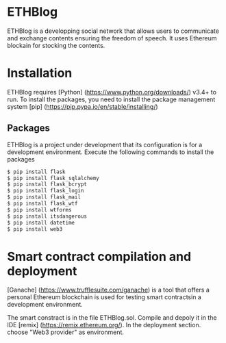 # ETHBlog

ETHBlog is a developping social network that allows users to communicate and exchange contents ensuring the freedom of speech. It uses Ethereum blockain for stocking the contents.

# Installation 

ETHBlog requires [Python] (https://www.python.org/downloads/) v3.4+ to run. To install the packages, you need to install the package management system [pip] (https://pip.pypa.io/en/stable/installing/)

## Packages
ETHBlog is a project under development that its configuration is for a development environment. 
Execute the following commands to install the packages

```sh
$ pip install flask
$ pip install flask_sqlalchemy
$ pip install flask_bcrypt
$ pip install flask_login
$ pip install flask_mail
$ pip install flask_wtf
$ pip install wtforms
$ pip install itsdangerous
$ pip install datetime
$ pip install web3
```

# Smart contract compilation and deployment 
[Ganache] (https://www.trufflesuite.com/ganache) is a tool that offers a personal Ethereum blockchain is used for testing smart contractsin a development environment.

The smart constract is in the file ETHBlog.sol. Compile and depoly it in the IDE [remix] (https://remix.ethereum.org/). In the deployment section. choose "Web3 provider" as environment.
